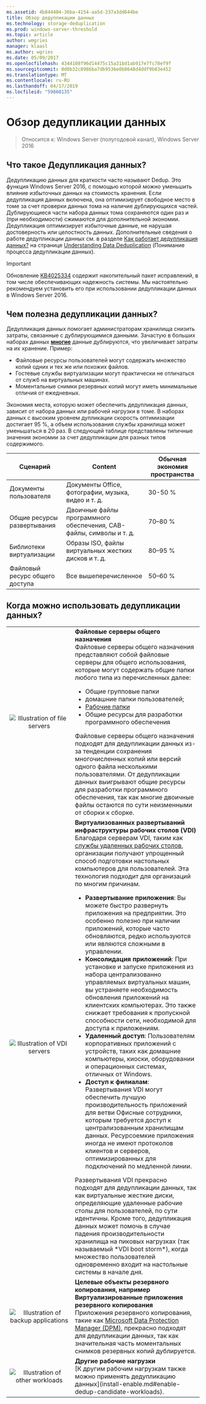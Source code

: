 ```yaml
---
ms.assetid: 4b844404-36ba-4154-aa5d-237a3dd644be
title: Обзор дедупликации данных
ms.technology: storage-deduplication
ms.prod: windows-server-threshold
ms.topic: article
author: wmgries
manager: klaasl
ms.author: wgries
ms.date: 05/09/2017
ms.openlocfilehash: 4344108f96d14475c15a31bd1ab917e7fc78ef9f
ms.sourcegitcommit: 0d0b32c8986ba7db9536e0b8648d4ddf9b03e452
ms.translationtype: MT
ms.contentlocale: ru-RU
ms.lasthandoff: 04/17/2019
ms.locfileid: "59860135"
---
```

# <a name="data-deduplication-overview"></a>Обзор дедупликации данных

> Относится к: Windows Server (полугодовой канал), Windows Server 2016

## <a name="what-is-dedup"></a>Что такое Дедупликация данных?

Дедупликацию данных для краткости часто называют Dedup. Это функция Windows Server 2016, с помощью которой можно уменьшить влияние избыточных данных на стоимость хранения. Если дедупликация данных включена, она оптимизирует свободное место в томе за счет проверки данных тома на наличие дублирующихся частей. Дублирующиеся части набора данных тома сохраняются один раз и (при необходимости) сжимаются для дополнительной экономии. Дедупликация оптимизирует избыточные данные, не нарушая достоверность или целостность данных. Дополнительные сведения о работе дедупликации данных см. в разделе [Как работает дедупликация данных?](understand.md#how-does-dedup-work) на странице [Understanding Data Deduplication](understand.md) (Понимание процесса дедупликации данных).

> [!Important]  
> Обновление [KB4025334](https://support.microsoft.com/kb/4025334) содержит накопительный пакет исправлений, в том числе обеспечивающих надежность системы. Мы настоятельно рекомендуем установить его при использовании дедупликации данных в Windows Server 2016.

## <a name="why-is-dedup-useful"></a>Чем полезна дедупликации данных?

Дедупликация данных помогает администраторам хранилища снизить затраты, связанные с дублирующимися данными. Зачастую в больших наборах данных **<u>многие</u>** данные дублируются, что увеличивает затраты на их хранение. Пример:

- Файловые ресурсы пользователей могут содержать множество копий одних и тех же или похожих файлов.
- Гостевые службы виртуализации могут практически не отличаться от служб на виртуальных машинах.
- Моментальные снимки резервных копий могут иметь минимальные отличия от ежедневных.

Экономия места, которую может обеспечить дедупликация данных, зависит от набора данных или рабочей нагрузки в томе. В наборах данных с высоким уровнем дупликации скорость оптимизации достигает 95 %, а объем использования службы хранилища может уменьшаться в 20 раз. В следующей таблице представлены типичные значения экономии за счет дедупликации для разных типов содержимого.

| Сценарий       | Content                                        | Обычная экономия пространства |
|----------------|------------------------------------------------|-----------------------|
| Документы пользователя | Документы Office, фотографии, музыка, видео и т. д.  | 30-50 %                |
| Общие ресурсы развертывания | Двоичные файлы программного обеспечения, CAB-файлы, символы и т. д. | 70–80 %                |
| Библиотеки виртуализации | Образы ISO, файлы виртуальных жестких дисков и т. д.  | 80–95 %                |
| Файловый ресурс общего доступа | Все вышеперечисленное                           | 50–60 %                |

## <a id="when-can-dedup-be-used"></a>Когда можно использовать дедупликации данных?  
<table>
    <tbody>
        <tr>
            <td style="text-align:center;min-width:150px;vertical-align:center;"><img src="media/overview-clustered-gpfs.png" alt="Illustration of file servers" /></td>
            <td style="vertical-align:top">
                <b>Файловые серверы общего назначения</b><br />
Файловые серверы общего назначения представляют собой файловые серверы для общего использования, которые могут содержать общие папки любого типа из перечисленных далее: <ul>
                    <li>Общие групповые папки</li>
                    <li>домашние папки пользователей;</li>
                    <li><a href="https://technet.microsoft.com/library/dn265974.aspx">Рабочие папки</a></li>
                    <li>Общие ресурсы для разработки программного обеспечения</li>
                </ul>
Файловые серверы общего назначения подходят для дедупликации данных из-за тенденции сохранения многочисленных копий или версий одного файла несколькими пользователями. От дедупликации данных выигрывают общие ресурсы для разработки программного обеспечения, так как многие двоичные файлы остаются по сути неизменными от сборки к сборке. 
            </td>
        </tr>
        <tr>
            <td style="text-align:center;min-width:150px;vertical-align:center;"><img src="media/overview-vdi.png" alt="Illustration of VDI servers" /></td>
            <td style="vertical-align:top">
                <b>Виртуализованных развертываний инфраструктуры рабочих столов (VDI)</b><br />
Благодаря серверам VDI, таким как <a href="https://technet.microsoft.com/library/cc725560.aspx">службы удаленных рабочих столов</a>, организации получают упрощенный способ подготовки настольных компьютеров для пользователей. Эта технология подходит для организаций по многим причинам. <ul>
                    <li><b>Развертывание приложения</b>: Вы можете быстро развернуть приложения на предприятии. Это особенно полезно при наличии приложений, которые часто обновляются, редко используются или являются сложными в управлении.</li>
                    <li><b>Консолидация приложений</b>: При установке и запуске приложения из набора централизованно управляемых виртуальных машин, вы устраняете необходимость обновления приложений на клиентских компьютерах. Это также снижает требования к пропускной способности сети, необходимой для доступа к приложениям.</li>
                    <li><b>Удаленный доступ</b>: Пользователям корпоративных приложений с устройств, таких как домашние компьютеры, киоски, оборудовании и операционных системах, отличных от Windows.</li>
                    <li><b>Доступ к филиалам</b>: Развертывания VDI могут обеспечить лучшую производительность приложений для ветви Офисные сотрудники, которым требуется доступ к централизованным хранилищам данных. Ресурсоемкие приложения иногда не имеют протоколов клиентов и серверов, оптимизированных для подключений по медленной линии.</li>
                </ul>
Развертывания VDI прекрасно подходят для дедупликации данных, так как виртуальные жесткие диски, определяющие удаленные рабочие столы для пользователей, по сути идентичны. Кроме того, дедупликация данных может помочь в случае падения производительности хранилища на пиковых нагрузках (так называемый *VDI boot storm*), когда множество пользователей одновременно входит на настольные системы в начале дня.
            </td>
        </tr>
        <tr>
            <td style="text-align:center;min-width:150px;vertical-align:center;"><img src="media/overview-backup.png" alt="Illustration of backup applications" /></td>
            <td style="vertical-align:top">
                <b>Целевые объекты резервного копирования, например Виртуализированные приложения резервного копирования</b><br />
Приложения резервного копирования, такие как <a href="https://technet.microsoft.com/library/hh758173.aspx">Microsoft Data Protection Manager (DPM)</a>, прекрасно подходят для дедупликации данных, так как значительная часть моментальных снимков резервных копий дублируется.
            </td>
        </tr>
        <tr>
            <td style="text-align:center;min-width:150px;vertical-align:center;"><img src="media/overview-other.png" alt="Illustration of other workloads" /></td>
            <td style="vertical-align:top">
                <b>Другие рабочие нагрузки</b><br />
                [К другим рабочим нагрузкам также можно применять дедупликацию данных](install-enable.md#enable-dedup-candidate-workloads).
            </td>
        </tr>
    </tbody>
</table>

